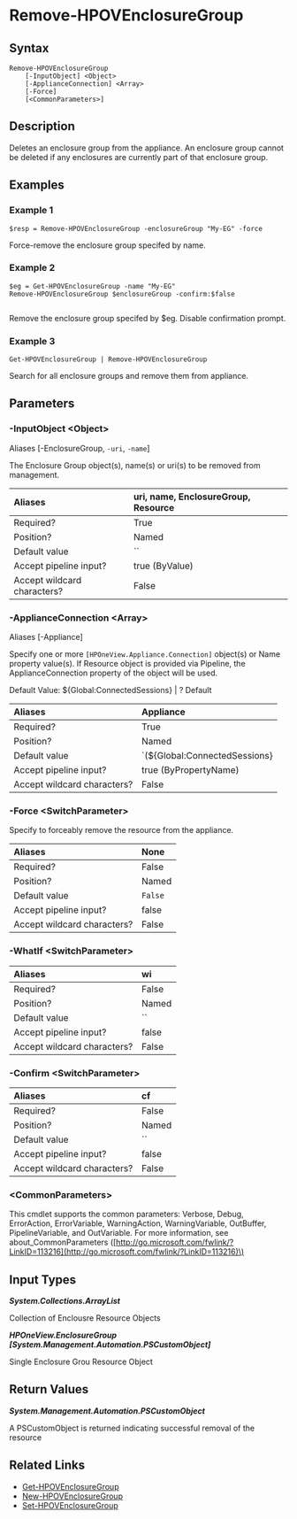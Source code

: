 ﻿---
description: Remove an enclosure group.
---

# Remove-HPOVEnclosureGroup

## Syntax

```text
Remove-HPOVEnclosureGroup
    [-InputObject] <Object>
    [-ApplianceConnection] <Array>
    [-Force]
    [<CommonParameters>]
```

## Description

Deletes an enclosure group from the appliance.
An enclosure group cannot be deleted if any enclosures are currently part of that enclosure group.

## Examples

###  Example 1 

```text
$resp = Remove-HPOVEnclosureGroup -enclosureGroup "My-EG" -force

```

Force-remove the enclosure group specifed by name.

###  Example 2 

```text
$eg = Get-HPOVEnclosureGroup -name "My-EG"
Remove-HPOVEnclosureGroup $enclosureGroup -confirm:$false


```

Remove the enclosure group specifed by $eg. Disable confirmation prompt.

###  Example 3 

```text
Get-HPOVEnclosureGroup | Remove-HPOVEnclosureGroup

```

Search for all enclosure groups and remove them from appliance.

## Parameters

### -InputObject &lt;Object&gt;

Aliases [-EnclosureGroup, `-uri`, `-name`]

The Enclosure Group object(s), name(s) or uri(s) to be removed from management.

| Aliases | uri, name, EnclosureGroup, Resource |
| :--- | :--- |
| Required? | True |
| Position? | Named |
| Default value | `` |
| Accept pipeline input? | true (ByValue) |
| Accept wildcard characters? | False |

### -ApplianceConnection &lt;Array&gt;

Aliases [-Appliance]

Specify one or more `[HPOneView.Appliance.Connection]` object(s) or Name property value(s). If Resource object is provided via Pipeline, the ApplianceConnection property of the object will be used.

Default Value: ${Global:ConnectedSessions} | ? Default

| Aliases | Appliance |
| :--- | :--- |
| Required? | True |
| Position? | Named |
| Default value | `(${Global:ConnectedSessions} | ? Default)` |
| Accept pipeline input? | true (ByPropertyName) |
| Accept wildcard characters? | False |

### -Force &lt;SwitchParameter&gt;

Specify to forceably remove the resource from the appliance.

| Aliases | None |
| :--- | :--- |
| Required? | False |
| Position? | Named |
| Default value | `False` |
| Accept pipeline input? | false |
| Accept wildcard characters? | False |

### -WhatIf &lt;SwitchParameter&gt;



| Aliases | wi |
| :--- | :--- |
| Required? | False |
| Position? | Named |
| Default value | `` |
| Accept pipeline input? | false |
| Accept wildcard characters? | False |

### -Confirm &lt;SwitchParameter&gt;



| Aliases | cf |
| :--- | :--- |
| Required? | False |
| Position? | Named |
| Default value | `` |
| Accept pipeline input? | false |
| Accept wildcard characters? | False |

### &lt;CommonParameters&gt;

This cmdlet supports the common parameters: Verbose, Debug, ErrorAction, ErrorVariable, WarningAction, WarningVariable, OutBuffer, PipelineVariable, and OutVariable. For more information, see about\_CommonParameters \([http://go.microsoft.com/fwlink/?LinkID=113216](http://go.microsoft.com/fwlink/?LinkID=113216)\)

## Input Types

_**System.Collections.ArrayList**_

Collection of Enclousre Resource Objects


_**HPOneView.EnclosureGroup [System.Management.Automation.PSCustomObject]**_

Single Enclosure Grou Resource Object

## Return Values

_**System.Management.Automation.PSCustomObject**_

A PSCustomObject is returned indicating successful removal of the resource

## Related Links

* [Get-HPOVEnclosureGroup](get-hpovenclosuregroup.md)
* [New-HPOVEnclosureGroup](new-hpovenclosuregroup.md)
* [Set-HPOVEnclosureGroup](set-hpovenclosuregroup.md)
